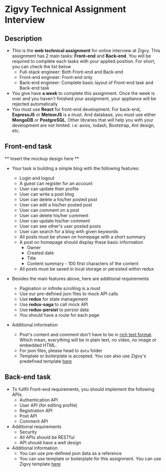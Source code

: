 # Zigvy Technical Assignment Interview

## Description
- This is the **web technical assignment** for online interview at Zigvy. This assignment has 2 main tasks: **Front-end** and **Back-end**. You will be required to complete each tasks with your applied position. For short, you can check the list below
  - Full-stack engineer: Both Front-end and Back-end
  - Front-end engineer: Front-end only
  - Back-end engineer: Complete basic layout of Front-end task and Back-end task
- You give have **a week** to complete this assignment. Once the week is over and you haven't finished your assignment, your appliance will be rejected automatically
- You must use **React** for front-end development. For back-end, **ExpressJS** or **MeteorJS** is a must. And database, you must use either **MongoDB** or **PostgreSQL**. Other libraries that will help you with your development are not limited. i.e: axios, lodash, Bootstrap, Ant design, etc.

## Front-end task
** Insert the mockup design here **

- Your task is building a simple blog with the following features:
  - Login and logout
  - A guest can register for an account
  - User can update their profile
  - User can write a post blog
  - User can delete a his/her posted post
  - User can edit a his/her posted post
  - User can comment on a post
  - User can delete his/her comment
  - User can update his/her comment
  - User can see other's user posted posts
  - User can search for a blog with given keywords
  - All posts must be shown on homepage with a short summary
  - A post on homepage should display these basic information
    - Owner
    - Created date
    - Title
    - Content summary - 100 first characters of the content
  - All posts must be saved in local storage or persisted within redux

- Besides the main features above, here are additional requirements
  - Pagination or infinite scrolling is a must
  - Use our pre-defined json files to mock API calls
  - Use **redux** for state management
  - Use **redux-saga** to call mock API
  - Use **redux-persist** to persist data
  - You should have a route for each page

- Additional information
  - Post's content and comment don't have to be in [rich text format](https://en.wikipedia.org/wiki/Rich_Text_Format). Which mean, everything will be in plain text, no video, no image or embedded HTML.
  - For json files, please head to `data` folder
  - Template or boilerplate is accepted. You can also use Zigvy's predefined template [here](#)
  
  
## Back-end task
- To fullfil Front-end requirements, you should implement the following APIs.
  - Authentication API
  - User API (for editing profile)
  - Registration API
  - Post API
  - Comment API
- Additional requirements
  - Security
  - All APIs should be RESTful
  - API should have a well design
- Additional information
  - You can use pre-defined json data as a reference
  - You can use template or boilerplate for this assignment. You can use Zigvy template [here]()